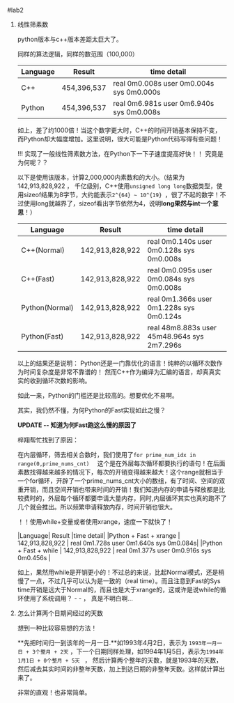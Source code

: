 #lab2

1. 线性筛素数

    python版本与c++版本差距太巨大了。

    同样的算法逻辑，同样的数范围（100,000）

    | Language | Result | time detail |
    |----------|--------|-------------|
    |C++       |454,396,537 | real    0m0.008s user    0m0.004s sys     0m0.000s |
    |Python    |454,396,537 | real    0m6.981s user    0m6.940s sys     0m0.008s |

    如上，差了约1000倍！当这个数字更大时，C++的时间开销基本保持不变，而Python却大幅度增加。这里说明，很大可能是Python代码写得有些问题！
    
    !!! 实现了一般线性筛素数方法，在Python下一下子速度提高好快！！ 究竟是为何呢？？

    以下是使用该版本，计算2,000,000内素数和的大小。（结果为142,913,828,922 ， 千亿级别，C++使用`unsigned long long`数据类型，使用sizeof结果为8字节，大约能表示`2^{64} ~ 10^{19} `，很了不起的数字！不过使用long就越界了，sizeof看出字节依然为4，说明**long果然与int一个意思**！）

    | Language | Result | time detail |
    |----------|--------|-------------|
    |C++(Normal)       |142,913,828,922| real    0m0.140s user    0m0.128s sys     0m0.008s |
    |C++(Fast)         |142,913,828,922| real    0m0.095s user    0m0.084s sys     0m0.008s |
    |Python(Normal)    |142,913,828,922| real    0m1.366s user    0m1.228s sys     0m0.124s |
    |Python(Fast)      |142,913,828,922| real    48m8.883s user   45m48.964s sys   2m7.296s |

    以上的结果还是说明： Python还是一门靠优化的语言！纯粹的以循环次数作为时间复杂度是非常不靠谱的！ 然而C++作为编译为汇编的语言，却真真实实的收到循环次数的影响。

    如此一来，Python的门槛还是比较高的。想要优化不易啊。

    其实，我仍然不懂，为何Python的Fast实现如此之慢？
    
    **UPDATE -- 知道为何Fast跑这么慢的原因了**

    梓翔帮忙找到了原因：

    在内层循环，筛去相关合数时，我们使用了`for prime_num_idx in range(0,prime_nums_cnt)  ` 这个是在外层每次循环都要执行的语句！在后面素数找得越来越多的情况下，每次的开销变得越来越大！这个range就相当于一个for循环，开辟了一个prime_nums_cnt大小的数组，有了时间、空间的双重开销，而且空间开销也带来时间的开销！我们知道内存的申请与释放都是比较费时的，外层每个循环都要申请大量内存，同时,内层循环其实也真的跑不了几个就会推出。所以频繁申请释放内存，时间开销也很大。

    ！！使用while+变量或者使用xrange，速度一下就快了！
    
    |Language| Result |time detail|
    |Python + Fast + xrange | 142,913,828,922 | real    0m1.728s user    0m1.640s sys     0m0.084s|
    |Python + Fast + while  | 142,913,828,922 | real    0m1.377s user    0m0.916s sys     0m0.456s |

    如上，果然用while是开销更小的！不过总的来说，比起Normal模式，还是梢慢了一点，不过几乎可以认为是一致的（real time）。而且注意到Fast的Sys time开销是远大于Normal的，而且也是大于xrange的，这或许是说while的循环使用了系统调用？ - - ， 真是不明白啊...


2. 怎么计算两个日期间经过的天数

    想到一种比较容易想的方法！

    **先把时间归一到该年的一月一日.**如1993年4月2日，表示为 `1993年一月一日 + 3个整月 + 2天` ，下一个日期同样处理，如1994年1月5日，表示为`1994年1月1日 + 0个整月 + 5天 ` ， 然后计算两个整年的天数，就是1993年的天数，然后减去其实时间的非整年天数，加上到达日期的非整年天数。这样就计算出来了。

    非常的直观！也非常简单。

    
